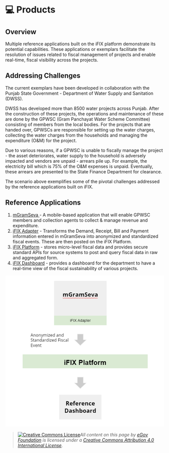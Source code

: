 # 💻 Products

## Overview

Multiple reference applications built on the iFIX platform demonstrate its potential capabilities. These applications or exemplars facilitate the resolution of issues related to fiscal management of projects and enable real-time, fiscal visibility across the projects.

## Addressing Challenges

The current exemplars have been developed in collaboration with the Punjab State Government - Department of Water Supply and Sanitation (DWSS).&#x20;

DWSS has developed more than 8500 water projects across Punjab. After the construction of these projects, the operations and maintenance of these are done by the GPWSC (Gram Panchayat Water Scheme Committee) consisting of members from the local bodies. For the projects that are handed over, GPWSCs are responsible for setting up the water charges, collecting the water charges from the households and managing the expenditure (O\&M) for the project.&#x20;

Due to various reasons, if a GPWSC is unable to fiscally manage the project - the asset deteriorates, water supply to the household is adversely impacted and vendors are unpaid - arrears pile up. For example, the electricity bill which is 75% of the O\&M expenses is unpaid. Eventually, these arrears are presented to the State Finance Department for clearance.&#x20;

The scenario above exemplifies some of the pivotal challenges addressed by the reference applications built on iFIX.

## Reference Applications

1. [mGramSeva ](broken-reference)- A mobile-based application that will enable GPWSC members and collection agents to collect & manage revenue and expenditure.
2. [iFIX Adapter](ifix-adapter/) - Transforms the Demand, Receipt, Bill and Payment information entered in mGramSeva into anonymized and standardized fiscal events. These are then posted on the iFIX Platform.
3. [iFIX Platform](broken-reference) - stores micro-level fiscal data and provides secure standard APIs for source systems to post and query fiscal data in raw and aggregated form.
4. [iFIX Dashboard](ifix-dashboard/) - provides a dashboard for the department to have a real-time view of the fiscal sustainability of various projects.

<div align="left">

<img src="../.gitbook/assets/image (84).png" alt="">

</div>

> [![Creative Commons License](https://i.creativecommons.org/l/by/4.0/80x15.png)_​_](http://creativecommons.org/licenses/by/4.0/)_All content on this page by_ [_eGov Foundation_](https://egov.org.in/) _is licensed under a_ [_Creative Commons Attribution 4.0 International License_](http://creativecommons.org/licenses/by/4.0/)_._
